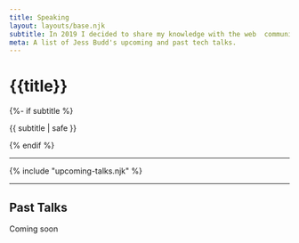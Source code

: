 ```yaml
---
title: Speaking
layout: layouts/base.njk
subtitle: In 2019 I decided to share my knowledge with the web  community through public speaking. You can view my upcoming and past talks below.
meta: A list of Jess Budd's upcoming and past tech talks.
---
```

<div class="talks">
  <h1>{{title}}</h1>
  {%- if subtitle %}<p class="subtitle">{{ subtitle | safe }}</p>{% endif %}

  <hr>


{% include "upcoming-talks.njk" %}

<hr>

## Past Talks

<p class="subtitle">Coming soon</p>


<!-- ### [LaraconAU](https://laracon.com.au/)

<p class="talk__title">Making React Apps Accessible: It's easier than you think | <a href="#" class="talk__link">View Talk</a></p>

<p class="talk__details">31 October - 1 November 2019, Sydney Australia</p> -->

</div>
